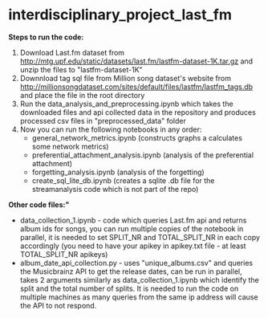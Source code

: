 # interdisciplinary_project_last_fm

**Steps to run the code:**
1. Download Last.fm dataset from http://mtg.upf.edu/static/datasets/last.fm/lastfm-dataset-1K.tar.gz and unzip the files to "lastfm-dataset-1K"
2. Downnload tag sql file from Million song dataset's website from http://millionsongdataset.com/sites/default/files/lastfm/lastfm_tags.db and place the file in the root directory
3. Run the data_analysis_and_preprocessing.ipynb which takes the downloaded files and api collected data in the repository and produces processed csv files in "preprocessed_data" folder
4. Now you can run the following notebooks in any order:
    * general_network_metrics.ipynb (constructs graphs a calculates some network metrics)
    * preferential_attachment_analysis.ipynb (analysis of the preferential attachment)
    * forgetting_analysis.ipynb (analysis of the forgetting)
    * create_sql_lite_db.ipynb (creates a sqlite .db file for the streamanalysis code which is not part of the repo)

**Other code files:"**
* data_collection_1.ipynb - code which queries Last.fm api and returns album ids for songs, you can run multiple copies of the notebook in parallel, it is needed to set SPLIT_NR and TOTAL_SPLIT_NR in each copy accordingly (you need to have your apikey in apikey.txt file - at least TOTAL_SPLIT_NR apikeys)
* album_date_api_collection.py - uses "unique_albums.csv" and queries the Musicbrainz API to get the release dates, can be run in parallel, takes 2 arguments similarly as data_collection_1.ipynb which identify the split and the total number of splits. It is needed to run the code on multiple machines as many queries from the same ip address will cause the API to not respond.
